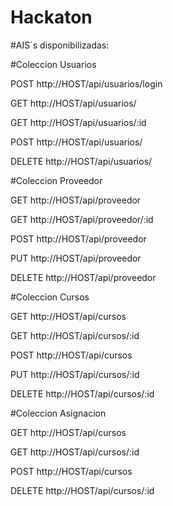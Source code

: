 # Hackaton

#AIS´s disponibilizadas:


#Coleccion Usuarios

POST http://HOST/api/usuarios/login

GET http://HOST/api/usuarios/ 

GET http://HOST/api/usuarios/:id

POST http://HOST/api/usuarios/

DELETE http://HOST/api/usuarios/


#Coleccion Proveedor

GET http://HOST/api/proveedor

GET http://HOST/api/proveedor/:id

POST http://HOST/api/proveedor

PUT http://HOST/api/proveedor

DELETE http://HOST/api/proveedor


#Coleccion Cursos

GET http://HOST/api/cursos

GET http://HOST/api/cursos/:id

POST http://HOST/api/cursos

PUT http://HOST/api/cursos/:id

DELETE http://HOST/api/cursos/:id


#Coleccion Asignacion

GET http://HOST/api/cursos

GET http://HOST/api/cursos/:id

POST http://HOST/api/cursos

DELETE http://HOST/api/cursos/:id
